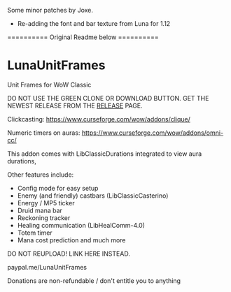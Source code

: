 Some minor patches by Joxe.

- Re-adding the font and bar texture from Luna for 1.12

========== Original Readme below ==========
# LunaUnitFrames
Unit Frames for WoW Classic

DO NOT USE THE GREEN CLONE OR DOWNLOAD BUTTON. GET THE NEWEST RELEASE FROM THE [RELEASE](https://github.com/Aviana/LunaUnitFrames/releases) PAGE.


Clickcasting:
https://www.curseforge.com/wow/addons/clique/

Numeric timers on auras:
https://www.curseforge.com/wow/addons/omni-cc/


This addon comes with LibClassicDurations integrated to view aura durations,

Other features include:

- Config mode for easy setup
- Enemy (and friendly) castbars (LibClassicCasterino)
- Energy / MP5 ticker
- Druid mana bar
- Reckoning tracker
- Healing communication (LibHealComm-4.0)
- Totem timer
- Mana cost prediction
and much more


DO NOT REUPLOAD! LINK HERE INSTEAD.


paypal.me/LunaUnitFrames

Donations are non-refundable / don't entitle you to anything
